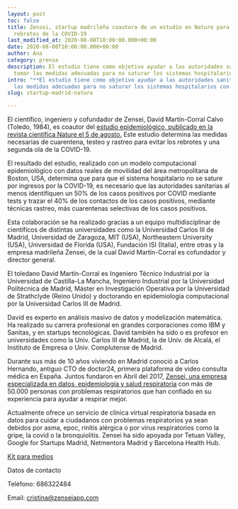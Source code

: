 ```yaml
---
layout: post
toc: false
title: Zensei, startup madrileña coautora de un estudio en Nature para minimizar los
  rebrotes de la COVID-19
last_modified_at: 2020-08-08T10:00:00.000+00:00
date: 2020-08-08T10:00:00.000+00:00
author: Ana
category: prensa
description: El estudio tiene como objetivo ayudar a las autoridades sanitarias a
  tomar las medidas adecuadas para no saturar los sistemas hospitalarios con los rebrotes.
intro: "**El estudio tiene como objetivo ayudar a las autoridades sanitarias a tomar
  las medidas adecuadas para no saturar los sistemas hospitalarios con los rebrotes.**"
slug: startup-madrid-nature

---
```

El científico, ingeniero y cofundador de Zensei, David Martín-Corral Calvo (Toledo, 1984), es coautor del [estudio epidemiológico, publicado en la revista científica Nature el 5 de agosto.](https://www.nature.com/articles/s41562-020-0931-9.epdf?sharing_token=itW75rYaCm6fRP4rDkJov9RgN0jAjWel9jnR3ZoTv0MLrFAv4IoCVan9pnzRUjws17XD5c9eFPRjdQalW_PlN1diAsH2Stgnr-G-hwDVRa-bRNAD0DMsdBmBds_Sm2KNwy9CIWJGXpY8_q1uWy9YeJzfmvGIKOMIFgcxqIMT7Rg%3D) Este estudio determina las medidas necesarias de cuarentena, testeo y rastreo para evitar los rebrotes y una segunda ola de la COVID-19.

El resultado del estudio, realizado con un modelo computacional epidemiológico con datos reales de movilidad del área metropolitana de Boston, USA, determina que para que el sistema hospitalario no se sature por ingresos por la COVID-19, es necesario que las autoridades sanitarias al menos identifiquen un 50% de los casos positivos por COVID mediante tests y trazar el 40% de los contactos de los casos positivos, mediante técnicas rastreo, más cuarentenas selectivas de los casos positivos.

Esta colaboración se ha realizado gracias a un equipo multidisciplinar de científicos de distintas universidades como la Universidad Carlos III de Madrid, Universidad de Zaragoza, MIT (USA), Northeastern University (USA), Universidad de Florida (USA), Fundación ISI (Italia), entre otras y la empresa madrileña Zensei, de la cual David Martín-Corral es cofundador y director general.

El toledano David Martín-Corral es Ingeniero Técnico Industrial por la Universidad de Castilla-La Mancha, Ingeniero Industrial por la Universidad Politécnica de Madrid, Máster en Investigación Operativa por la Universidad de Strathclyde (Reino Unido) y doctorando en epidemiología computacional por la Universidad Carlos III de Madrid.

David es experto en análisis masivo de datos y modelización matemática. Ha realizado su carrera profesional en grandes corporaciones como IBM y Sanitas, y en startups tecnológicas. David también ha sido o es profesor en universidades como la Univ. Carlos III de Madrid, la de Univ. de Alcalá, el Instituto de Empresa o Univ. Complutense de Madrid.

Durante sus más de 10 años viviendo en Madrid conoció a Carlos Hernando, antiguo CTO de doctor24, primera plataforma de video consulta médica en España. Juntos fundaron en Abril del 2017, [Zensei, una empresa especializada en datos, epidemiología y salud respiratoria](https://zenseiapp.com) con más de 50.000 personas con problemas respiratorios que han confiado en su experiencia para ayudar a respirar mejor.

Actualmente ofrece un servicio de clínica virtual respiratoria basada en datos para cuidar a ciudadanos con problemas respiratorios ya sean debidos por asma, epoc, rinitis alérgica o por virus respiratorios como la gripe, la covid o la bronquiolitis. Zensei ha sido apoyada por Tetuan Valley, Google for Startups Madrid, Netmentora Madrid y Barcelona Health Hub.

[Kit para medios](https://drive.google.com/drive/folders/1rUOu3yudWF6IvUPprRxjJtyAFr0yQ8HH)

Datos de contacto

Teléfono: 686322484

Email: cristina@zenseiapp.com